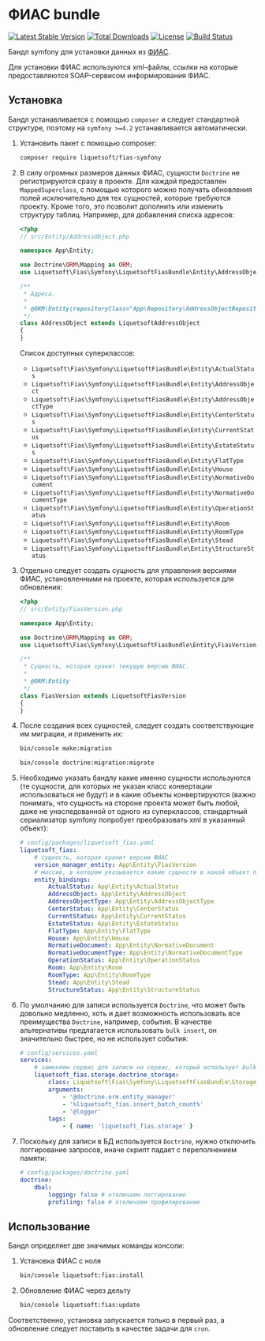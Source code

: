 ФИАС bundle
===========

[![Latest Stable Version](https://poser.pugx.org/liquetsoft/fias-symfony/v/stable.png)](https://packagist.org/packages/liquetsoft/fias-symfony)
[![Total Downloads](https://poser.pugx.org/liquetsoft/fias-symfony/downloads.png)](https://packagist.org/packages/liquetsoft/fias-symfony)
[![License](https://poser.pugx.org/liquetsoft/fias-symfony/license.svg)](https://packagist.org/packages/liquetsoft/fias-symfony)
[![Build Status](https://github.com/liquetsoft/fias-symfony/workflows/liquetsoft_fias/badge.svg)](https://github.com/liquetsoft/fias-symfony/actions?query=workflow%3A%22liquetsoft_fias%22)

Бандл symfony для установки данных из [ФИАС](https://fias.nalog.ru/).

Для установки ФИАС используются xml-файлы, ссылки на которые предоставляются SOAP-сервисом информирования ФИАС.



Установка
---------

Бандл устанавливается с помощью `composer` и следует стандартной структуре, поэтому на `symfony >=4.2` устанавливается автоматически.

1. Установить пакет с помощью composer:

    ```bash
    composer require liquetsoft/fias-symfony
    ```

2. В силу огромных размеров данных ФИАС, сущности `Doctrine` не регистрируются сразу в проекте. Для каждой предоставлен `MappedSuperclass`, с помощью которого можно получать обновления полей исключительно для тех сущностей, которые требуются проекту. Кроме того, это позволит дополнить или изменить структуру таблиц. Например, для добавления списка адресов:

    ```php
    <?php
    // src/Entity/AddressObject.php

    namespace App\Entity;

    use Doctrine\ORM\Mapping as ORM;
    use Liquetsoft\Fias\Symfony\LiquetsoftFiasBundle\Entity\AddressObject as LiquetsoftAddressObject;

    /**
     * Адреса.
     *
     * @ORM\Entity(repositoryClass="App\Repository\AddressObjectRepository")
     */
    class AddressObject extends LiquetsoftAddressObject
    {
    }
    ```

    Список доступных суперклассов:

    * `Liquetsoft\Fias\Symfony\LiquetsoftFiasBundle\Entity\ActualStatus`
    * `Liquetsoft\Fias\Symfony\LiquetsoftFiasBundle\Entity\AddressObject`
    * `Liquetsoft\Fias\Symfony\LiquetsoftFiasBundle\Entity\AddressObjectType`
    * `Liquetsoft\Fias\Symfony\LiquetsoftFiasBundle\Entity\CenterStatus`
    * `Liquetsoft\Fias\Symfony\LiquetsoftFiasBundle\Entity\CurrentStatus`
    * `Liquetsoft\Fias\Symfony\LiquetsoftFiasBundle\Entity\EstateStatus`
    * `Liquetsoft\Fias\Symfony\LiquetsoftFiasBundle\Entity\FlatType`
    * `Liquetsoft\Fias\Symfony\LiquetsoftFiasBundle\Entity\House`
    * `Liquetsoft\Fias\Symfony\LiquetsoftFiasBundle\Entity\NormativeDocument`
    * `Liquetsoft\Fias\Symfony\LiquetsoftFiasBundle\Entity\NormativeDocumentType`
    * `Liquetsoft\Fias\Symfony\LiquetsoftFiasBundle\Entity\OperationStatus`
    * `Liquetsoft\Fias\Symfony\LiquetsoftFiasBundle\Entity\Room`
    * `Liquetsoft\Fias\Symfony\LiquetsoftFiasBundle\Entity\RoomType`
    * `Liquetsoft\Fias\Symfony\LiquetsoftFiasBundle\Entity\Stead`
    * `Liquetsoft\Fias\Symfony\LiquetsoftFiasBundle\Entity\StructureStatus`

3. Отдельно следует создать сущность для управления версиями ФИАС, установленными на проекте, которая используется для обновления:

    ```php
    <?php
    // src/Entity/FiasVersion.php

    namespace App\Entity;

    use Doctrine\ORM\Mapping as ORM;
    use Liquetsoft\Fias\Symfony\LiquetsoftFiasBundle\Entity\FiasVersion as LiquetsoftFiasVersion;

    /**
     * Сущность, которая хранит текущую версию ФИАС.
     *
     * @ORM\Entity
     */
    class FiasVersion extends LiquetsoftFiasVersion
    {
    }
    ```

4. После создания всех сущностей, следует создать соответствующие им миграции, и применить их:

    ```bash
    bin/console make:migration
    ```

    ```bash
    bin/console doctrine:migration:migrate
    ```

5. Необходимо указать бандлу какие именно сущности используются (те сущности, для которых не указан класс конвертации использоваться не будут) и в какие объекты конвертируются (важно понимать, что сущность на стороне проекта может быть любой, даже не унаследованной от одного из суперклассов, стандартный сериализатор symfony попробует преобразовать xml в указанный объект):

    ```yaml
    # config/packages/liquetsoft_fias.yaml
    liquetsoft_fias:
        # сущность, которая хранит версии ФИАС
        version_manager_entity: App\Entity\FiasVersion
        # массив, в котором указывается какие сущности в какой объект преобразовывать
        entity_bindings:
            ActualStatus: App\Entity\ActualStatus
            AddressObject: App\Entity\AddressObject
            AddressObjectType: App\Entity\AddressObjectType
            CenterStatus: App\Entity\CenterStatus
            CurrentStatus: App\Entity\CurrentStatus
            EstateStatus: App\Entity\EstateStatus
            FlatType: App\Entity\FlatType
            House: App\Entity\House
            NormativeDocument: App\Entity\NormativeDocument
            NormativeDocumentType: App\Entity\NormativeDocumentType
            OperationStatus: App\Entity\OperationStatus
            Room: App\Entity\Room
            RoomType: App\Entity\RoomType
            Stead: App\Entity\Stead
            StructureStatus: App\Entity\StructureStatus
    ```

7. По умолчанию для записи используется `Doctrine`, что может быть довольно медленно, хоть и дает возможность использовать все преимущества `Doctrine`, например, события. В качестве альтернативы предлагается использовать `bulk insert`, он значительно быстрее, но не использует события:

    ```yaml
    # config/services.yaml
    services:
        # заменяем сервис для записи на сервис, который использует bulk insert
        liquetsoft_fias.storage.doctrine_storage:
            class: Liquetsoft\Fias\Symfony\LiquetsoftFiasBundle\Storage\BulkInsertDoctrineStorage
            arguments:
                - '@doctrine.orm.entity_manager'
                - '%liquetsoft_fias.insert_batch_count%'
                - '@logger'
            tags:
                - { name: 'liquetsoft_fias.storage' }
    ```

8. Поскольку для записи в БД используется `Doctrine`, нужно отключить логгирование запросов, иначе скрипт падает с переполнением памяти:

    ```yaml
    # config/packages/doctrine.yaml
    doctrine:
        dbal:
            logging: false # отключаем логгирование
            profiling: false # отключаем профилирование
    ```



Использование
-------------

Бандл определяет две значимых команды консоли:

1. Установка ФИАС с ноля

    ```bash
    bin/console liquetsoft:fias:install
    ```

2. Обновление ФИАС через дельту

    ```bash
    bin/console liquetsoft:fias:update
    ```

Соответственно, установка запускается только в первый раз, а обновление следует поставить в качестве задачи для `cron`.
